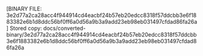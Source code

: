 [BINARY FILE: 3e2d77a2ca28acc4f944914cd4eacbf24b57eb20edcc8318f57ddcbb3e6f1883382e6b1d8ddc56bf0ff6a0d56a9b3a9add23eb98eb031497cfdad86fa26a]
Stored copy: docs/converted-binary/3e2d77a2ca28acc4f944914cd4eacbf24b57eb20edcc8318f57ddcbb3e6f1883382e6b1d8ddc56bf0ff6a0d56a9b3a9add23eb98eb031497cfdad86fa26a
